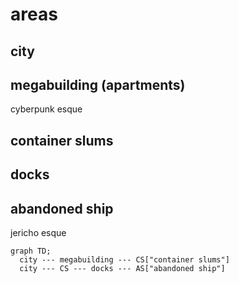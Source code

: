 # areas

## city


## megabuilding (apartments)
cyberpunk esque

## container slums


## docks


## abandoned ship
jericho esque


```mermaid
graph TD;
  city --- megabuilding --- CS["container slums"]
  city --- CS --- docks --- AS["abandoned ship"]
```
